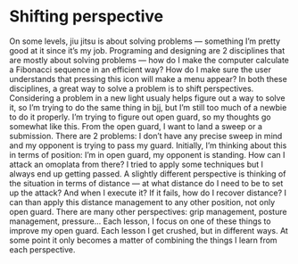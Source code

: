 # Shifting perspective
On some levels, jiu jitsu is about solving problems — something I’m pretty good at it since it’s my job. Programing and designing are 2 disciplines that are mostly about solving problems — how do I make the computer calculate a Fibonacci sequence in an efficient way? How do I make sure the user understands that pressing this icon will make a menu appear?
In both these disciplines, a great way to solve a problem is to shift perspectives. Considering a problem in a new light usualy helps figure out a way to solve it, so I’m trying to do the same thing in bjj, but I’m still too much of a newbie to do it properly. I’m trying to figure out open guard, so my thoughts go somewhat like this.
From the open guard, I want to land a sweep or a submission. There are 2 problems: I don’t have any precise sweep in mind and my opponent is trying to pass my guard.
Initially, I’m thinking about this in terms of position: I’m in open guard, my opponent is standing. How can I attack an omoplata from there? I tried to apply some techniques but I always end up getting passed.
A slightly different perspective is thinking of the situation in terms of distance — at what distance do I need to be to set up the attack? And when I execute it? If it fails, how do I recover distance? I can than apply this distance management to any other position, not only open guard. There are many other perspectives: grip management, posture management, pressure...
Each lesson, I focus on one of these things to improve my open guard. Each lesson I get crushed, but in different ways. At some point it only becomes a matter of combining the things I learn from each perspective.